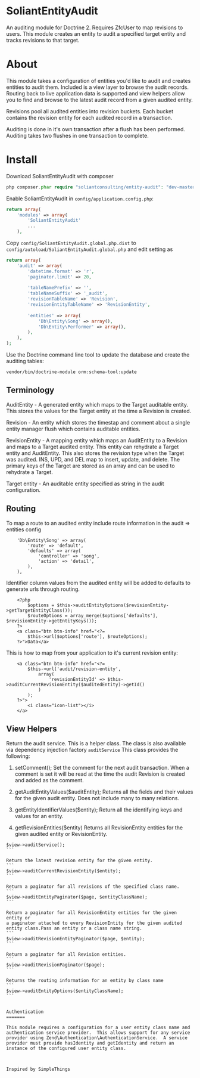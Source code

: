 SoliantEntityAudit
==============

An auditing module for Doctrine 2.  Requires ZfcUser to map revisions to users.  This module creates an entity to audit a specified target entity and tracks revisions to that target.


About
=====

This module takes a configuration of entities you'd like to audit and creates 
entities to audit them.  Included is a view layer to browse the audit records.
Routing back to live application data is supported and view helpers
allow you to find and browse to the latest audit record from a given audited entity.

Revisions pool all audited entities into revision buckets.  Each bucket contains the revision entity for each 
audited record in a transaction.

Auditing is done in it's own transaction after a flush has been performed.  Auditing takes two flushes in one transaction to complete.  


Install
=======

Download SoliantEntityAudit with composer 

```php
php composer.phar require "soliantconsulting/entity-audit": "dev-master"
```


Enable SoliantEntityAudit in `config/application.config.php`: 
```php
return array(
    'modules' => array(
        'SoliantEntityAudit'
        ...
    ),
```

Copy `config/SoliantEntityAudit.global.php.dist` to `config/autoload/SoliantEntityAudit.global.php` and edit setting as

```php
return array(
    'audit' => array(
        'datetime.format' => 'r',
        'paginator.limit' => 20,
        
        'tableNamePrefix' => '',
        'tableNameSuffix' => '_audit',
        'revisionTableName' => 'Revision',
        'revisionEntityTableName' => 'RevisionEntity',
        
        'entities' => array(           
            'Db\Entity\Song' => array(),
            'Db\Entity\Performer' => array(),
        ),
    ),
);
```

Use the Doctrine command line tool to update the database and create the auditing tables:

```shell
vendor/bin/doctrine-module orm:schema-tool:update
```


Terminology
-----------

AuditEntity - A generated entity which maps to the Target auditable entity.  This stores the values for the Target entity at the time a Revision is created.

Revision - An entity which stores the timestap and comment about a single entity manager flush which contains auditable entities.

RevisionEntity - A mapping entity which maps an AuditEntity to a Revision and maps to a Target audited entity.  This entity can rehydrate a Target entity and AuditEntity.  This also stores the revision type when the Target was audited.  INS, UPD, and DEL map to insert, update, and delete.  The primary keys of the Target are stored as an array and can be used to rehydrate a Target.

Target entity - An auditable entity specified as string in the audit configuration.


Routing
-------

To map a route to an audited entity include route information in the audit => entities config

```
    'Db\Entity\Song' => array(
        'route' => 'default',
        'defaults' => array(
            'controller' => 'song',
            'action' => 'detail',
        ),
    ),
```

Identifier column values from the audited entity will be added to defaults to generate urls through routing.

```
    <?php
        $options = $this->auditEntityOptions($revisionEntity->getTargetEntityClass());
        $routeOptions = array_merge($options['defaults'], $revisionEntity->getEntityKeys());
    ?>
    <a class="btn btn-info" href="<?=
        $this->url($options['route'], $routeOptions);
    ?>">Data</a>
```

This is how to map from your application to it's current revision entity:

```
    <a class="btn btn-info" href="<?=
        $this->url('audit/revision-entity',
            array(
                'revisionEntityId' => $this->auditCurrentRevisionEntity($auditedEntity)->getId()
            )
        );
    ?>">
        <i class="icon-list"></i>
    </a>
```


View Helpers
------------

Return the audit service.  This is a helper class.  The class is also available via dependency injection factory ```auditService```
This class provides the following:

1. setComment();
    Set the comment for the next audit transaction.  When a comment is set it will be read at the time the audit Revision is created and added as the comment.

2. getAuditEntityValues($auditEntity);
    Returns all the fields and their values for the given audit entity.  Does not include many to many relations.

3. getEntityIdentifierValues($entity);
    Return all the identifying keys and values for an entity.
    
4. getRevisionEntities($entity)
    Returns all RevisionEntity entities for the given audited entity or RevisionEntity.
    
````
$view->auditService();
```

Return the latest revision entity for the given entity.
```
$view->auditCurrentRevisionEntity($entity);
```

Return a paginator for all revisions of the specified class name.
```
$view->auditEntityPaginator($page, $entityClassName);
```

Return a paginator for all RevisionEntity entities for the given entity or 
a paginator attached to every RevisionEntity for the given audited entity class.Pass an entity or a class name string.
```
$view->auditRevisionEntityPaginator($page, $entity);
```

Return a paginator for all Revision entities.
```
$view->auditRevisionPaginator($page);
```

Returns the routing information for an entity by class name
```
$view->auditEntityOptions($entityClassName);
```


Authentication 
=======

This module requires a configuration for a user entity class name and authentication service provider.  This allows support for any service provider using Zend\Authentication\AuthenticationService.  A service provider must provide hasIdentity and getIdentity and return an instance of the configured user entity class.



Inspired by SimpleThings
